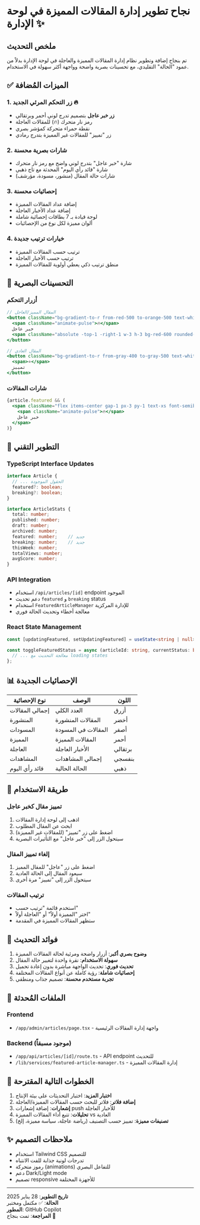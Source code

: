 # نجاح تطوير إدارة المقالات المميزة في لوحة الإدارة ✨

## ملخص التحديث
تم بنجاح إضافة وتطوير نظام إدارة المقالات المميزة والعاجلة في لوحة الإدارة بدلاً من عمود "الحالة" التقليدي، مع تحسينات بصرية واضحة وواجهة أكثر سهولة في الاستخدام.

## ✅ الميزات المُضافة

### 1. زر التحكم المرئي الجديد 🔥
- **زر خبر عاجل** بتصميم تدرج لوني أحمر وبرتقالي
- رمز نار متحرك (🔥) للمقالات العاجلة
- نقطة حمراء متحركة كمؤشر بصري
- زر "تمييز" للمقالات غير المميزة بتدرج رمادي

### 2. شارات بصرية محسنة
- شارة "خبر عاجل" بتدرج لوني واضح مع رمز نار متحرك
- شارة "قائد رأي اليوم" المحدثة مع تاج ذهبي
- شارات حالة المقال (منشور، مسودة، مؤرشف)

### 3. إحصائيات محسنة
- إضافة عداد المقالات المميزة
- إضافة عداد الأخبار العاجلة
- لوحة قيادة بـ 7 بطاقات إحصائية شاملة
- ألوان مميزة لكل نوع من الإحصائيات

### 4. خيارات ترتيب جديدة
- ترتيب حسب المقالات المميزة
- ترتيب حسب الأخبار العاجلة
- منطق ترتيب ذكي يعطي أولوية للمقالات المميزة

## 🎨 التحسينات البصرية

### أزرار التحكم
```jsx
// المقال المميز/العاجل
<button className="bg-gradient-to-r from-red-500 to-orange-500 text-white">
  <span className="animate-pulse">🔥</span>
  خبر عاجل
  <span className="absolute -top-1 -right-1 w-3 h-3 bg-red-600 rounded-full animate-pulse"></span>
</button>

// المقال العادي
<button className="bg-gradient-to-r from-gray-400 to-gray-500 text-white">
  <span>⭐</span>
  تمييز
</button>
```

### شارات المقالات
```jsx
{article.featured && (
  <span className="flex items-center gap-1 px-3 py-1 text-xs font-semibold rounded-full bg-gradient-to-r from-red-500 to-orange-500 text-white shadow-lg">
    <span className="animate-pulse">🔥</span>
    خبر عاجل
  </span>
)}
```

## 🔧 التطوير التقني

### TypeScript Interface Updates
```typescript
interface Article {
  // ... الحقول الموجودة
  featured?: boolean;
  breaking?: boolean;
}

interface ArticleStats {
  total: number;
  published: number;
  draft: number;
  archived: number;
  featured: number;    // جديد
  breaking: number;    // جديد
  thisWeek: number;
  totalViews: number;
  avgScore: number;
}
```

### API Integration
- استخدام `/api/articles/[id]` endpoint الموجود
- دعم تحديث `featured` و `breaking` status
- استخدام `FeaturedArticleManager` للإدارة المركزية
- معالجة أخطاء وتحديث الحالة فوري

### React State Management
```typescript
const [updatingFeatured, setUpdatingFeatured] = useState<string | null>(null);

const toggleFeaturedStatus = async (articleId: string, currentStatus: boolean) => {
  // ... معالجة التحديث مع loading states
};
```

## 📊 الإحصائيات الجديدة

| نوع الإحصائية | الوصف | اللون |
|---------------|--------|--------|
| إجمالي المقالات | العدد الكلي | أزرق |
| المنشورة | المقالات المنشورة | أخضر |
| المسودات | المقالات في المسودة | أصفر |
| المميزة | المقالات المميزة | أحمر |
| العاجلة | الأخبار العاجلة | برتقالي |
| المشاهدات | إجمالي المشاهدات | بنفسجي |
| قائد رأي اليوم | الحالة الحالية | ذهبي |

## 🚀 طريقة الاستخدام

### تمييز مقال كخبر عاجل
1. اذهب إلى لوحة إدارة المقالات
2. ابحث عن المقال المطلوب
3. اضغط على زر "تمييز" (للمقالات غير المميزة)
4. سيتحول الزر إلى "خبر عاجل" مع التأثيرات البصرية

### إلغاء تمييز المقال
1. اضغط على زر "عاجل" للمقال المميز
2. سيعود المقال إلى الحالة العادية
3. سيتحول الزر إلى "تمييز" مرة أخرى

### ترتيب المقالات
- استخدم قائمة "ترتيب حسب"
- اختر "المميزة أولاً" أو "العاجلة أولاً"
- ستظهر المقالات المميزة في المقدمة

## 🎯 فوائد التحديث

1. **وضوح بصري أكبر**: أزرار واضحة ومرئية لحالة المقالات المميزة
2. **سهولة الاستخدام**: نقرة واحدة لتغيير حالة المقال
3. **تحديث فوري**: تحديث الواجهة مباشرة بدون إعادة تحميل
4. **إحصائيات شاملة**: رؤية كاملة عن أنواع المقالات المختلفة
5. **تجربة مستخدم محسنة**: تصميم جذاب ومنطقي

## 📁 الملفات المُحدثة

### Frontend
- `/app/admin/articles/page.tsx` - واجهة إدارة المقالات الرئيسية

### Backend (موجود مسبقاً)
- `/app/api/articles/[id]/route.ts` - API endpoint للتحديث
- `/lib/services/featured-article-manager.ts` - إدارة المقالات المميزة

## 🔄 الخطوات التالية المقترحة

1. **اختبار المزيد**: اختبار التحديثات على بيئة الإنتاج
2. **إضافة فلاتر**: فلاتر للبحث حسب المقالات المميزة/العاجلة
3. **إشعارات**: إضافة إشعارات push للأخبار العاجلة
4. **تحليلات**: تتبع أداء المقالات المميزة vs العادية
5. **تصنيفات مميزة**: تمييز حسب التصنيف (رياضة عاجلة، سياسة مميزة، إلخ)

## ✨ ملاحظات التصميم

- استخدام Tailwind CSS للتصميم
- تدرجات لونية جذابة للفت الانتباه
- رموز متحركة (animations) للتفاعل البصري
- دعم Dark/Light mode
- تصميم responsive للأجهزة المختلفة

---

**تاريخ التطوير**: 28 يناير 2025  
**الحالة**: ✅ مكتمل ومختبر  
**المطور**: GitHub Copilot  
**المراجعة**: تمت بنجاح 🎉
